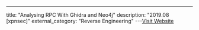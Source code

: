 ---
title: "Analysing RPC With Ghidra and Neo4j"
description: "2019.08 [xpnsec]"
external_category: "Reverse Engineering"
---[Visit Website](https://blog.xpnsec.com/analysing-rpc-with-ghidra-neo4j/)

